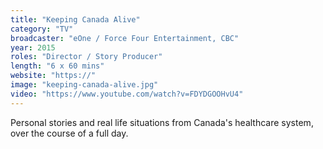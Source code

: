 ```yaml
---
title: "Keeping Canada Alive"
category: "TV"
broadcaster: "eOne / Force Four Entertainment, CBC"
year: 2015
roles: "Director / Story Producer"
length: "6 x 60 mins"
website: "https://"
image: "keeping-canada-alive.jpg"
video: "https://www.youtube.com/watch?v=FDYDGOOHvU4"
---
```


Personal stories and real life situations from Canada's healthcare system, over the course of a full day.

